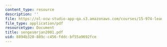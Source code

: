 ```yaml
---
content_type: resource
description: ''
file: https://ol-ocw-studio-app-qa.s3.amazonaws.com/courses/15-974-leadership-lab-spring-2003/8894b320889cc456fddcbf55a9692fce_sengesmrjan2001.pdf
file_type: application/pdf
resourcetype: Document
title: sengesmrjan2001.pdf
uid: 8894b320-889c-c456-fddc-bf55a9692fce
---
```

